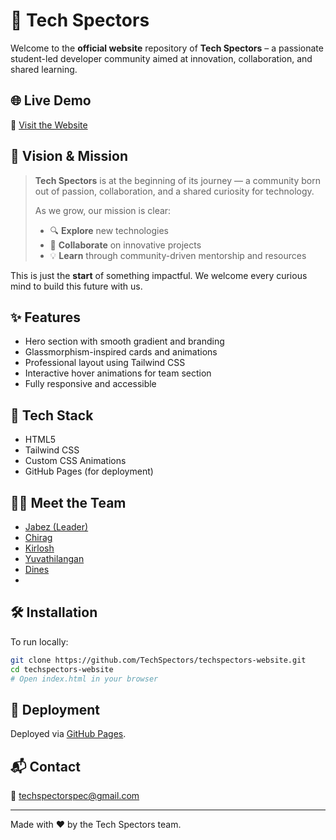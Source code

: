 
# 🚀 Tech Spectors

Welcome to the **official website** repository of **Tech Spectors** – a passionate student-led developer community aimed at innovation, collaboration, and shared learning.

## 🌐 Live Demo

🔗 [Visit the Website](https://techspectors.github.io/tech-spectors-site/)

## 🧭 Vision & Mission

> **Tech Spectors** is at the beginning of its journey — a community born out of passion, collaboration, and a shared curiosity for technology.  
>  
> As we grow, our mission is clear:
> - 🔍 **Explore** new technologies  
> - 🤝 **Collaborate** on innovative projects  
> - 💡 **Learn** through community-driven mentorship and resources  

This is just the **start** of something impactful. We welcome every curious mind to build this future with us.

## ✨ Features

- Hero section with smooth gradient and branding
- Glassmorphism-inspired cards and animations
- Professional layout using Tailwind CSS
- Interactive hover animations for team section
- Fully responsive and accessible

## 📂 Tech Stack

- HTML5
- Tailwind CSS
- Custom CSS Animations
- GitHub Pages (for deployment)

## 🧑‍💻 Meet the Team

- [Jabez (Leader)](https://github.com/JabezJesudasonJena)
- [Chirag](https://github.com/chiragroshan18)
- [Kirlosh](https://github.com/kirlosh667)
- [Yuvathilangan](https://github.com/yuva-1237)
- [Dines](https://github.com/dinesh-cse-2007)
- 
## 🛠️ Installation

To run locally:

```bash
git clone https://github.com/TechSpectors/techspectors-website.git
cd techspectors-website
# Open index.html in your browser
```

## 🚀 Deployment

Deployed via [GitHub Pages](https://techspectors.github.io/tech-spectors-site/).

## 📬 Contact

📧 [techspectorspec@gmail.com](mailto:techspectorspec@gmail.com)

---

Made with ❤️ by the Tech Spectors team.
